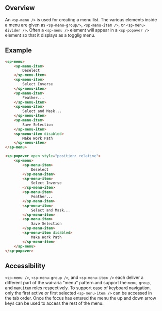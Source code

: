 ## Overview

An `<sp-menu />` is used for creating a menu list. The various elements inside a menu are given as `<sp-menu-group/>`, `<sp-menu-item />`, or `<sp-menu-divider />`. Often a `<sp-menu />` element will appear in a `<sp-popover />` element so that it displays as a togglig menu.

## Example

<!-- prettier-ignore -->
```html
<sp-menu>
    <sp-menu-item>
        Deselect
    </sp-menu-item>
    <sp-menu-item>
        Select Inverse
    </sp-menu-item>
    <sp-menu-item>
        Feather...
    </sp-menu-item>
    <sp-menu-item>
        Select and Mask...
    </sp-menu-item>
    <sp-menu-item>
        Save Selection
    </sp-menu-item>
    <sp-menu-item disabled>
        Make Work Path
    </sp-menu-item>
</sp-menu>
```

```html
<sp-popover open style="position: relative">
    <sp-menu>
        <sp-menu-item>
            Deselect
        </sp-menu-item>
        <sp-menu-item>
            Select Inverse
        </sp-menu-item>
        <sp-menu-item>
            Feather...
        </sp-menu-item>
        <sp-menu-item>
            Select and Mask...
        </sp-menu-item>
        <sp-menu-item>
            Save Selection
        </sp-menu-item>
        <sp-menu-item disabled>
            Make Work Path
        </sp-menu-item>
    </sp-menu>
</sp-popover>
```

## Accessibility

`<sp-menu />`, `<sp-menu-group />`, and `<sp-menu-item />` each deliver a different part of the wai-aria "menu" pattern and support the `menu`, `group`, and `menuitem` roles respectively. To support ease of keyboard navigation, only the first active _or_ first selected `<sp-menu-item />` can be accessed in the tab order. Once the focus has entered the menu the up and down arrow keys can be used to access the rest of the menu.
